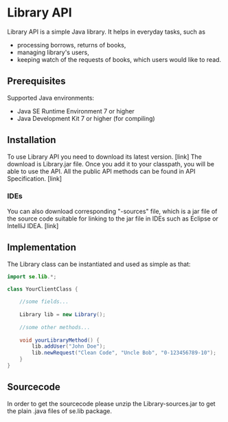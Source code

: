 # Library API
Library API is a simple Java library.
It helps in everyday tasks, such as 
- processing borrows, returns of books, 
- managing library's users,
- keeping watch of the requests of books, which users would like to read.

## Prerequisites 
Supported Java environments:
- Java SE Runtime Environment 7 or higher
- Java Development Kit 7 or higher (for compiling)

## Installation
To use Library API you need to download its latest version. [link] 
The download is Library.jar file. Once you add it to your classpath, you will be able to use the API. All the public API methods can be found in API Specification. [link]

### IDEs
You can also download corresponding "-sources" file, which is a jar file of the source code suitable for linking to the jar file in IDEs such as Eclipse or IntelliJ IDEA. [link]

## Implementation
The Library class can be instantiated and used as simple as that:

```java
import se.lib.*;

class YourClientClass {
    
    //some fields...
    
    Library lib = new Library();
    
    //some other methods...
    
    void yourLibraryMethod() {
        lib.addUser("John Doe");
        lib.newRequest("Clean Code", "Uncle Bob", "0-123456789-10");
    }
}
```

## Sourcecode
In order to get the sourcecode please unzip the Library-sources.jar to get the plain .java files of se.lib package.